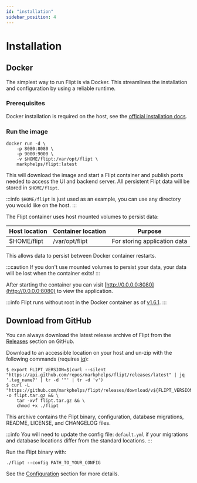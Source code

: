 ```yaml
---
id: "installation"
sidebar_position: 4
---
```


# Installation

## Docker

The simplest way to run Flipt is via Docker. This streamlines the installation and configuration by using a reliable runtime.

### Prerequisites

Docker installation is required on the host, see the [official installation docs](https://docs.docker.com/install/).

### Run the image

```shell
docker run -d \
    -p 8080:8080 \
    -p 9000:9000 \
    -v $HOME/flipt:/var/opt/flipt \
    markphelps/flipt:latest
```

This will download the image and start a Flipt container and publish ports needed to access the UI and backend server. All persistent Flipt data will be stored in `$HOME/flipt`.

:::info
`$HOME/flipt` is just used as an example, you can use any directory you would like on the host.
:::

The Flipt container uses host mounted volumes to persist data:

| Host location | Container location | Purpose                      |
| ------------- | ------------------ | ---------------------------- |
| $HOME/flipt   | /var/opt/flipt     | For storing application data |

This allows data to persist between Docker container restarts.

:::caution
If you don't use mounted volumes to persist your data, your data will be lost when the container exits!
:::

After starting the container you can visit [http://0.0.0.0:8080](http://0.0.0.0:8080) to view the application.

:::info
Flipt runs without root in the Docker container as of [v1.6.1](https://github.com/markphelps/flipt/releases/tag/v1.6.1).
:::

## Download from GitHub

You can always download the latest release archive of Flipt from the [Releases](https://github.com/markphelps/flipt/releases) section on GitHub.

Download to an accessible location on your host and un-zip with the following commands (requires [jq](https://stedolan.github.io/jq/)):

```shell
$ export FLIPT_VERSION=$(curl --silent "https://api.github.com/repos/markphelps/flipt/releases/latest" | jq '.tag_name?' | tr -d '"' | tr -d 'v')
$ curl -L "https://github.com/markphelps/flipt/releases/download/v${FLIPT_VERSION}/flipt_${FLIPT_VERSION}_linux_x86_64.tar.gz" -o flipt.tar.gz && \
    tar -xvf flipt.tar.gz && \
    chmod +x ./flipt
```

This archive contains the Flipt binary, configuration, database migrations, README, LICENSE, and CHANGELOG files.

:::info
You will need to update the config file: `default.yml` if your migrations and database locations differ from the standard locations.
:::

Run the Flipt binary with:

```shell
./flipt --config PATH_TO_YOUR_CONFIG
```

See the [Configuration](./configuration) section for more details.
